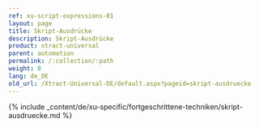 ```yaml
---
ref: xu-script-expressions-01
layout: page
title: Skript-Ausdrücke
description: Skript-Ausdrücke
product: xtract-universal
parent: automation
permalink: /:collection/:path
weight: 8
lang: de_DE
old_url: /Xtract-Universal-DE/default.aspx?pageid=skript-ausdruecke
---
```

{% include _content/de/xu-specific/fortgeschrittene-techniken/skript-ausdruecke.md %}